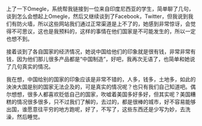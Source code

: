 上了一下Omegle，系统帮我链接到一位来自印度尼西亚的学生，简单聊了几句，谈到怎么会想起上Omegle，然后又继续谈到了Facebook，Twitter，但我说到我们有防火墙，所以这些网站我们通过正常渠道是上不了的，她感到非常惊讶，会觉得不可思议，这也是我预料的，这样的事情在他们国家是不可能发生的，所以一定也想不到。

 

接着谈到了各自国家的经济情况，她说中国给他们的印象就是很有钱，非常非常有钱，因为他们那儿很多产品都是“中国制造”，好吧，我再次无语了，也简单和她说了几句真实的情况。

 

我在想，中国给别的国家的印象应该是非常不错的，人多，钱多，土地多，如此的泱泱大国是别的国家无法企及的，可是真实的情况呢？也只有我们自己知道吧。偶尔想想，很多人都喜欢贬低自己的国家，吹嘘着美国多好多好，但其实呢？美国糟糕的情况很多很多，只不过我们了解的，去过的，都是很棒的城市，好不容易能够出国，谁愿意往平穷的地方跑呢，好了，不写了，这些东西还是少写为妙，去洗澡，然后睡觉。